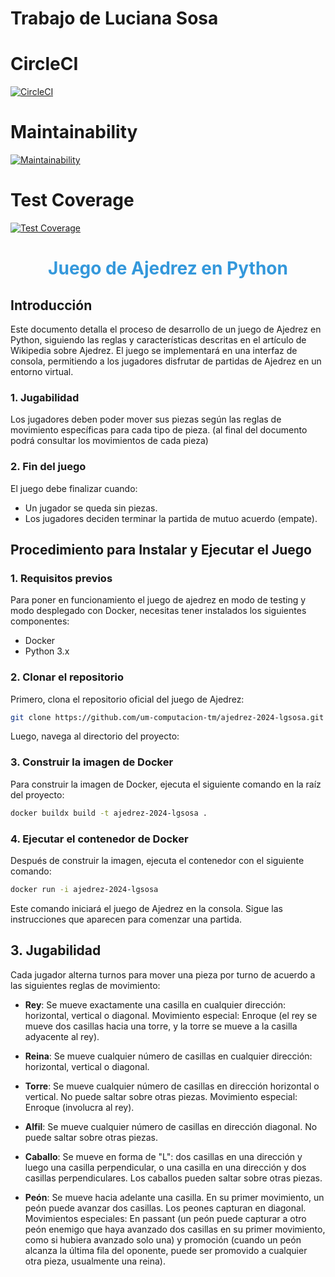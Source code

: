 # Trabajo de Luciana Sosa

# CircleCI

[![CircleCI](https://dl.circleci.com/status-badge/img/gh/um-computacion-tm/ajedrez-2024-lgsosa/tree/main.svg?style=svg)](https://dl.circleci.com/status-badge/redirect/gh/um-computacion-tm/ajedrez-2024-lgsosa/tree/main)

# Maintainability

[![Maintainability](https://api.codeclimate.com/v1/badges/28f89d87fb4e58907aa5/maintainability)](https://codeclimate.com/github/um-computacion-tm/ajedrez-2024-lgsosa/maintainability)

# Test Coverage

[![Test Coverage](https://api.codeclimate.com/v1/badges/28f89d87fb4e58907aa5/test_coverage)](https://codeclimate.com/github/um-computacion-tm/ajedrez-2024-lgsosa/test_coverage)



<h1 style="text-align:center; color:#3498db;">Juego de Ajedrez en Python</h1>


## Introducción

Este documento detalla el proceso de desarrollo de un juego de Ajedrez en Python, siguiendo las reglas y características descritas en el artículo de Wikipedia sobre Ajedrez. El juego se implementará en una interfaz de consola, permitiendo a los jugadores disfrutar de partidas de Ajedrez en un entorno virtual.


### 1. Jugabilidad
Los jugadores deben poder mover sus piezas según las reglas de movimiento específicas para cada tipo de pieza.
(al final del documento podrá consultar los movimientos de cada pieza)

### 2. Fin del juego
El juego debe finalizar cuando:
- Un jugador se queda sin piezas.
- Los jugadores deciden terminar la partida de mutuo acuerdo (empate).

## Procedimiento para Instalar y Ejecutar el Juego

### 1. Requisitos previos
Para poner en funcionamiento el juego de ajedrez en modo de testing y modo desplegado con Docker, necesitas tener instalados los siguientes componentes:
- Docker
- Python 3.x

### 2. Clonar el repositorio
Primero, clona el repositorio oficial del juego de Ajedrez:
```bash
git clone https://github.com/um-computacion-tm/ajedrez-2024-lgsosa.git
```
Luego, navega al directorio del proyecto:

### 3. Construir la imagen de Docker
Para construir la imagen de Docker, ejecuta el siguiente comando en la raíz del proyecto:
```bash
docker buildx build -t ajedrez-2024-lgsosa .
```

### 4. Ejecutar el contenedor de Docker
Después de construir la imagen, ejecuta el contenedor con el siguiente comando:
```bash
docker run -i ajedrez-2024-lgsosa
```

Este comando iniciará el juego de Ajedrez en la consola. Sigue las instrucciones que aparecen para comenzar una partida.

## 3. Jugabilidad

Cada jugador alterna turnos para mover una pieza por turno de acuerdo a las siguientes reglas de movimiento:

- **Rey**: Se mueve exactamente una casilla en cualquier dirección: horizontal, vertical o diagonal. Movimiento especial: Enroque (el rey se mueve dos casillas hacia una torre, y la torre se mueve a la casilla adyacente al rey).
  
- **Reina**: Se mueve cualquier número de casillas en cualquier dirección: horizontal, vertical o diagonal.

- **Torre**: Se mueve cualquier número de casillas en dirección horizontal o vertical. No puede saltar sobre otras piezas. Movimiento especial: Enroque (involucra al rey).

- **Alfil**: Se mueve cualquier número de casillas en dirección diagonal. No puede saltar sobre otras piezas.

- **Caballo**: Se mueve en forma de "L": dos casillas en una dirección y luego una casilla perpendicular, o una casilla en una dirección y dos casillas perpendiculares. Los caballos pueden saltar sobre otras piezas.

- **Peón**: Se mueve hacia adelante una casilla. En su primer movimiento, un peón puede avanzar dos casillas. Los peones capturan en diagonal. Movimientos especiales: En passant (un peón puede capturar a otro peón enemigo que haya avanzado dos casillas en su primer movimiento, como si hubiera avanzado solo una) y promoción (cuando un peón alcanza la última fila del oponente, puede ser promovido a cualquier otra pieza, usualmente una reina).
